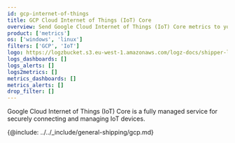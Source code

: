 ```yaml
---
id: gcp-internet-of-things
title: GCP Cloud Internet of Things (IoT) Core
overview: Send Google Cloud Internet of Things (IoT) Core metrics to your Logz.io account.
product: ['metrics']
os: ['windows', 'linux']
filters: ['GCP', 'IoT']
logo: https://logzbucket.s3.eu-west-1.amazonaws.com/logz-docs/shipper-logos/googleiot.png
logs_dashboards: []
logs_alerts: []
logs2metrics: []
metrics_dashboards: []
metrics_alerts: []
drop_filter: []
---
```



Google Cloud Internet of Things (IoT) Core is a fully managed service for securely connecting and managing IoT devices. 


{@include: ../../_include/general-shipping/gcp.md}  
